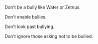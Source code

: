 Don't be a bully like Water or Zetnus.

Don't enable bullies.

Don't look past bullying.

Don't ignore those asking not to be bullied.
